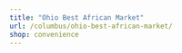 ```yaml
---
title: "Ohio Best African Market"
url: /columbus/ohio-best-african-market/
shop: convenience
---
```

